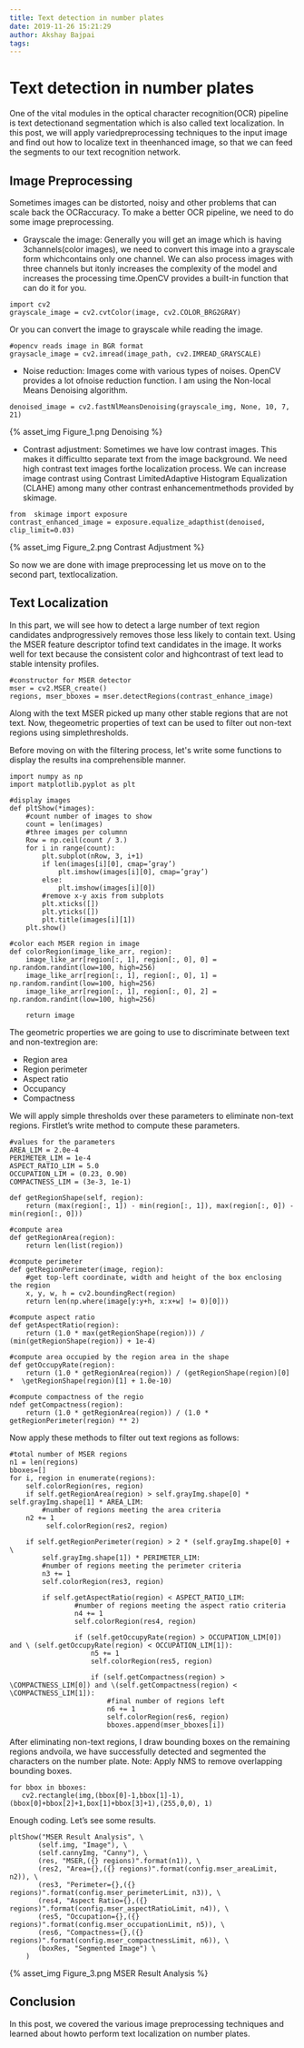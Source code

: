 ```yaml
---
title: Text detection in number plates
date: 2019-11-26 15:21:29
author: Akshay Bajpai
tags: 
---
```


# Text detection in number plates
One of the vital modules in the optical character recognition(OCR) pipeline is text detectionand segmentation which is also called text localization. In this post, we will apply variedpreprocessing techniques to the input image and find out how to localize text in theenhanced image, so that we can feed the segments to our text recognition network.

## Image Preprocessing
Sometimes images can be distorted, noisy and other problems that can scale back the OCRaccuracy. To make a better OCR pipeline, we need to do some image preprocessing.

* Grayscale the image: Generally you will get an image which is having 3channels(color images), we need to convert this image into a grayscale form whichcontains only one channel. We can also process images with three channels but itonly increases the complexity of the model and increases the processing time.OpenCV provides a built-in function that can do it for you.


```
import cv2
grayscale_image = cv2.cvtColor(image, cv2.COLOR_BRG2GRAY)
```
Or you can convert the image to grayscale while reading the image.
```
#opencv reads image in BGR format
graysacle_image = cv2.imread(image_path, cv2.IMREAD_GRAYSCALE)
```

* Noise reduction: Images come with various types of noises. OpenCV provides a lot ofnoise reduction function. I am using the Non-local Means Denoising algorithm.

```
denoised_image = cv2.fastNlMeansDenoising(grayscale_img, None, 10, 7, 21)
```

{% asset_img Figure_1.png Denoising %}

* Contrast adjustment: Sometimes we have low contrast images. This makes it difficultto separate text from the image background. We need high contrast text images forthe localization process. We can increase image contrast using Contrast LimitedAdaptive Histogram Equalization (CLAHE) among many other contrast enhancementmethods provided by skimage.

```
from  skimage import exposure
contrast_enhanced_image = exposure.equalize_adapthist(denoised, clip_limit=0.03)
```

{% asset_img Figure_2.png Contrast Adjustment %}

So now we are done with image preprocessing let us move on to the second part, textlocalization.

## Text Localization

In this part, we will see how to detect a large number of text region candidates andprogressively removes those less likely to contain text. Using the MSER feature descriptor tofind text candidates in the image. It works well for text because the consistent color and highcontrast of text lead to stable intensity profiles.

```
#constructor for MSER detector
mser = cv2.MSER_create()
regions, mser_bboxes = mser.detectRegions(contrast_enhance_image)
```

Along with the text MSER picked up many other stable regions that are not text. Now, thegeometric properties of text can be used to filter out non-text regions using simplethresholds.

Before moving on with the filtering process, let's write some functions to display the results ina comprehensible manner.

```
import numpy as np
import matplotlib.pyplot as plt

#display images
def pltShow(*images):
    #count number of images to show
    count = len(images)
    #three images per columnn
    Row = np.ceil(count / 3.)
    for i in range(count):
        plt.subplot(nRow, 3, i+1)
        if len(images[i][0], cmap=’gray’)
            plt.imshow(images[i][0], cmap=’gray’)
        else:
            plt.imshow(images[i][0])
        #remove x-y axis from subplots
        plt.xticks([])
        plt.yticks([])
        plt.title(images[i][1])
    plt.show()

#color each MSER region in image
def colorRegion(image_like_arr, region):
    image_like_arr[region[:, 1], region[:, 0], 0] = np.random.randint(low=100, high=256)
    image_like_arr[region[:, 1], region[:, 0], 1] = np.random.randint(low=100, high=256)
    image_like_arr[region[:, 1], region[:, 0], 2] = np.random.randint(low=100, high=256)

    return image
```

The geometric properties we are going to use to discriminate between text and non-textregion are:

* Region area
* Region perimeter
* Aspect ratio
* Occupancy
* Compactness

We will apply simple thresholds over these parameters to eliminate non-text regions. Firstlet’s write method to compute these parameters.

```
#values for the parameters
AREA_LIM = 2.0e-4
PERIMETER_LIM = 1e-4
ASPECT_RATIO_LIM = 5.0
OCCUPATION_LIM = (0.23, 0.90)
COMPACTNESS_LIM = (3e-3, 1e-1)

def getRegionShape(self, region): 
    return (max(region[:, 1]) - min(region[:, 1]), max(region[:, 0]) - min(region[:, 0]))
    
#compute area
def getRegionArea(region):
    return len(list(region))

#compute perimeter
def getRegionPerimeter(image, region):
    #get top-left coordinate, width and height of the box enclosing the region
    x, y, w, h = cv2.boundingRect(region)
    return len(np.where(image[y:y+h, x:x+w] != 0)[0]))
    
#compute aspect ratio
def getAspectRatio(region):    
    return (1.0 * max(getRegionShape(region))) / (min(getRegionShape(region)) + 1e-4)

#compute area occupied by the region area in the shape
def getOccupyRate(region):
    return (1.0 * getRegionArea(region)) / (getRegionShape(region)[0] *  \getRegionShape(region)[1] + 1.0e-10)
    
#compute compactness of the regio
ndef getCompactness(region):    
    return (1.0 * getRegionArea(region)) / (1.0 * getRegionPerimeter(region) ** 2)
```

Now apply these methods to filter out text regions  as follows:

```
#total number of MSER regions
n1 = len(regions)
bboxes=[]
for i, region in enumerate(regions):
    self.colorRegion(res, region)
    if self.getRegionArea(region) > self.grayImg.shape[0] * self.grayImg.shape[1] * AREA_LIM:
   	    #number of regions meeting the area criteria
    n2 += 1
   		 self.colorRegion(res2, region)

    if self.getRegionPerimeter(region) > 2 * (self.grayImg.shape[0] + \
        self.grayImg.shape[1]) * PERIMETER_LIM:
   		#number of regions meeting the perimeter criteria
        n3 += 1
   		self.colorRegion(res3, region)
			 
        if self.getAspectRatio(region) < ASPECT_RATIO_LIM:
   				#number of regions meeting the aspect ratio criteria 
                n4 += 1
   				self.colorRegion(res4, region)

   				if (self.getOccupyRate(region) > OCCUPATION_LIM[0]) and \ (self.getOccupyRate(region) < OCCUPATION_LIM[1]):
   					n5 += 1
   					self.colorRegion(res5, region)

   					if (self.getCompactness(region) > \COMPACTNESS_LIM[0]) and \(self.getCompactness(region) < \COMPACTNESS_LIM[1]):
   						#final number of regions left 
                        n6 += 1
   						self.colorRegion(res6, region)
                        bboxes.append(mser_bboxes[i])
```

After eliminating non-text regions, I draw bounding boxes on the remaining regions andvoila, we have successfully detected and segmented the characters on the number plate.
Note: Apply NMS to remove overlapping bounding boxes.

```
for bbox in bboxes:
   cv2.rectangle(img,(bbox[0]-1,bbox[1]-1),(bbox[0]+bbox[2]+1,box[1]+bbox[3]+1),(255,0,0), 1)
```

Enough coding. Let’s see some results.

```
pltShow("MSER Result Analysis", \
   	   (self.img, "Image"), \
   	   (self.cannyImg, "Canny"), \
   	   (res, "MSER,({} regions)".format(n1)), \
   	   (res2, "Area={},({} regions)".format(config.mser_areaLimit, n2)), \
   	   (res3, "Perimeter={},({} regions)".format(config.mser_perimeterLimit, n3)), \
   	   (res4, "Aspect Ratio={},({} regions)".format(config.mser_aspectRatioLimit, n4)), \
   	   (res5, "Occupation={},({} regions)".format(config.mser_occupationLimit, n5)), \
   	   (res6, "Compactness={},({} regions)".format(config.mser_compactnessLimit, n6)), \
   	   (boxRes, "Segmented Image") \
   	)
```

{% asset_img Figure_3.png MSER Result Analysis %}

## Conclusion

In this post, we covered the various image preprocessing techniques and learned about howto perform text localization on number plates.